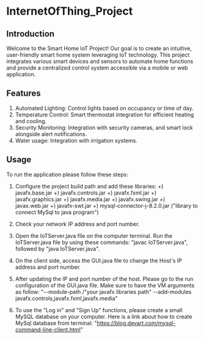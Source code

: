 # InternetOfThing_Project

## Introduction
Welcome to the Smart Home IoT Project! Our goal is to create an intuitive, user-friendly smart home system leveraging IoT technology. 
This project integrates various smart devices and sensors to automate home functions and provide a centralized control system accessible via a mobile or web application.

## Features
1. Automated Lighting: Control lights based on occupancy or time of day.
2. Temperature Control: Smart thermostat integration for efficient heating and cooling.
3. Security Monitoring: Integration with security cameras, and smart lock alongside alert notifications.
4. Water usage: Integration with irrigation systems.

## Usage

To run the application please follow these steps:

1. Configure the project build path and add these libraries:
   +) javafx.base.jar
   +) javafx.controls.jar
   +) javafx.fxml.jar
   +) javafx.graphics.jar
   +) javafx.media.jar
   +) javafx.swing.jar
   +) javax.web.jar
   +) javafx-swt.jar
   +) mysql-connector-j-8.2.0.jar ("library to connect MySql to java program")
   
2. Check your network IP address and port number.

3. Open the IoTServer.java file on the computer terminal. Run the IoTServer.java file by using these commands: "javac IoTServer.java", followed by "java IoTServer.java".

4. On the client side, access the GUI.java file to change the Host's IP address and port number.

5. After updating the IP and port number of the host. Please go to the run configuration of the GUI.java file. Make sure to have the VM arguments as follow:
   "--module-path /"your javafx libraries path" --add-modules javafx.controls,javafx.fxml,javafx.media"

6. To use the "Log in" and "Sign Up" functions, please create a small MySQL database on your computer. Here is a link about how to create MySql database from terminal:
   "https://blog.devart.com/mysql-command-line-client.html"




